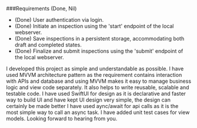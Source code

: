 ###Requirements (Done, Nil)

- (Done) User authentication via login.
- (Done) Initiate an inspection using the 'start' endpoint of the local webserver.
- (Done) Save inspections in a persistent storage, accommodating both draft and completed states.
- (Done) Finalize and submit inspections using the 'submit' endpoint of the local webserver.
 
I developed this project as simple and understandable as possible. 
I have used MVVM architecture pattern as the requirement contains interaction with APIs and database and using MVVM makes it easy to manage business logic and view code separately. It also helps to write reusable, scalable and testable code.
I have used SwiftUI for design as it is declarative and faster way to build UI and have kept UI design very simple, the design can certainly be made better
I have used aync/await for api calls as it is the most simple way to call an async task.
I have added unit test cases for view models.
Looking forward to hearing from you.
